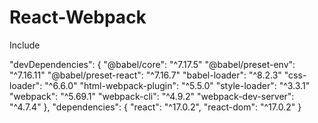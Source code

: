# React-Webpack
Include

 "devDependencies": {
    "@babel/core": "^7.17.5"
    "@babel/preset-env": "^7.16.11"
    "@babel/preset-react": "^7.16.7"
    "babel-loader": "^8.2.3"
    "css-loader": "^6.6.0"
    "html-webpack-plugin": "^5.5.0"
    "style-loader": "^3.3.1"
    "webpack": "^5.69.1"
    "webpack-cli": "^4.9.2"
    "webpack-dev-server": "^4.7.4"
  },
  "dependencies": {
    "react": "^17.0.2",
    "react-dom": "^17.0.2"
  }
